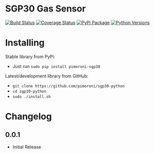 # SGP30 Gas Sensor

[![Build Status](https://travis-ci.com/pimoroni/sgp30-python.svg?branch=master)](https://travis-ci.com/pimoroni/sgp30-python)
[![Coverage Status](https://coveralls.io/repos/github/pimoroni/sgp30-python/badge.svg?branch=master)](https://coveralls.io/github/pimoroni/sgp30-python?branch=master)
[![PyPi Package](https://img.shields.io/pypi/v/pimoroni-sgp30.svg)](https://pypi.python.org/pypi/pimoroni-sgp30)
[![Python Versions](https://img.shields.io/pypi/pyversions/pimoroni-sgp30.svg)](https://pypi.python.org/pypi/pimoroni-sgp30)

# Installing

Stable library from PyPi:

* Just run `sudo pip install pimoroni-sgp30`

Latest/development library from GitHub:

* `git clone https://github.com/pimoroni/sgp30-python`
* `cd sgp30-python`
* `sudo ./install.sh`


# Changelog
0.0.1
-----

* Initial Release
